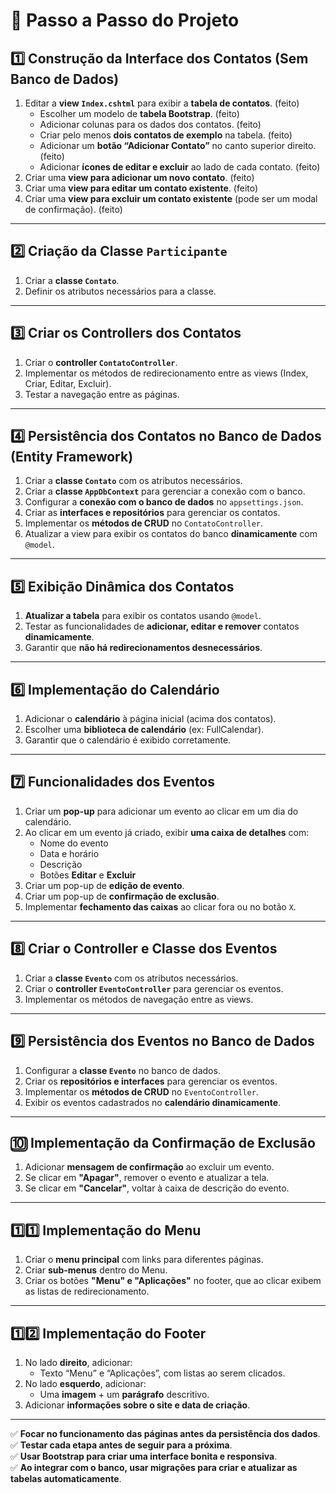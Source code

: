 ﻿# **📌 Passo a Passo do Projeto**

## **1️⃣ Construção da Interface dos Contatos (Sem Banco de Dados)**
1. Editar a **view `Index.cshtml`** para exibir a **tabela de contatos**. (feito)
   - Escolher um modelo de **tabela Bootstrap**. (feito)
   - Adicionar colunas para os dados dos contatos. (feito)
   - Criar pelo menos **dois contatos de exemplo** na tabela. (feito)
   - Adicionar um **botão “Adicionar Contato”** no canto superior direito. (feito)
   - Adicionar **ícones de editar e excluir** ao lado de cada contato. (feito)
2. Criar uma **view para adicionar um novo contato**. (feito)
3. Criar uma **view para editar um contato existente**. (feito)
4. Criar uma **view para excluir um contato existente** (pode ser um modal de confirmação).  (feito)

---

## **2️⃣ Criação da Classe `Participante`**
1. Criar a **classe `Contato`**.
2. Definir os atributos necessários para a classe.

---

## **3️⃣ Criar os Controllers dos Contatos**
1. Criar o **controller `ContatoController`**.
2. Implementar os métodos de redirecionamento entre as views (Index, Criar, Editar, Excluir).
3. Testar a navegação entre as páginas.

---

## **4️⃣ Persistência dos Contatos no Banco de Dados (Entity Framework)**
1. Criar a **classe `Contato`** com os atributos necessários.
2. Criar a **classe `AppDbContext`** para gerenciar a conexão com o banco.
3. Configurar a **conexão com o banco de dados** no `appsettings.json`.
4. Criar as **interfaces e repositórios** para gerenciar os contatos.
5. Implementar os **métodos de CRUD** no `ContatoController`.
6. Atualizar a view para exibir os contatos do banco **dinamicamente** com `@model`.

---

## **5️⃣ Exibição Dinâmica dos Contatos**
1. **Atualizar a tabela** para exibir os contatos usando `@model`.
2. Testar as funcionalidades de **adicionar, editar e remover** contatos **dinamicamente**.
3. Garantir que **não há redirecionamentos desnecessários**.

---

## **6️⃣ Implementação do Calendário**
1. Adicionar o **calendário** à página inicial (acima dos contatos).
2. Escolher uma **biblioteca de calendário** (ex: FullCalendar).
3. Garantir que o calendário é exibido corretamente.

---

## **7️⃣ Funcionalidades dos Eventos**
1. Criar um **pop-up** para adicionar um evento ao clicar em um dia do calendário.
2. Ao clicar em um evento já criado, exibir **uma caixa de detalhes** com:
   - Nome do evento
   - Data e horário
   - Descrição
   - Botões **Editar** e **Excluir**
3. Criar um pop-up de **edição de evento**.
4. Criar um pop-up de **confirmação de exclusão**.
5. Implementar **fechamento das caixas** ao clicar fora ou no botão `X`.

---

## **8️⃣ Criar o Controller e Classe dos Eventos**
1. Criar a **classe `Evento`** com os atributos necessários.
2. Criar o **controller `EventoController`** para gerenciar os eventos.
3. Implementar os métodos de navegação entre as views.

---

## **9️⃣ Persistência dos Eventos no Banco de Dados**
1. Configurar a **classe `Evento`** no banco de dados.
2. Criar os **repositórios e interfaces** para gerenciar os eventos.
3. Implementar os **métodos de CRUD** no `EventoController`.
4. Exibir os eventos cadastrados no **calendário dinamicamente**.

---

## **🔟 Implementação da Confirmação de Exclusão**
1. Adicionar **mensagem de confirmação** ao excluir um evento.
2. Se clicar em **"Apagar"**, remover o evento e atualizar a tela.
3. Se clicar em **"Cancelar"**, voltar à caixa de descrição do evento.

---

## **1️⃣1️⃣ Implementação do Menu**
1. Criar o **menu principal** com links para diferentes páginas.
2. Criar **sub-menus** dentro do Menu.
3. Criar os botões **"Menu" e "Aplicações"** no footer, que ao clicar exibem as listas de redirecionamento.

---

## **1️⃣2️⃣ Implementação do Footer**
1. No lado **direito**, adicionar:
   - Texto “Menu” e “Aplicações”, com listas ao serem clicados.
2. No lado **esquerdo**, adicionar:
   - Uma **imagem** + um **parágrafo** descritivo.
3. Adicionar **informações sobre o site e data de criação**.

---

✅ **Focar no funcionamento das páginas antes da persistência dos dados**.  
✅ **Testar cada etapa antes de seguir para a próxima**.  
✅ **Usar Bootstrap para criar uma interface bonita e responsiva**.  
✅ **Ao integrar com o banco, usar migrações para criar e atualizar as tabelas automaticamente**.